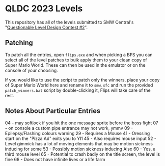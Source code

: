 # QLDC 2023 Levels

This repository has all of the levels submitted to SMW Central's "[Questionable Level Design Contest #2](https://smwc.me/t/123442)".

## Patching

To patch all the entries, open `flips.exe` and when picking a BPS you can select all of the level patches to bulk apply them to your clean copy of Super Mario World. These can then be used in the emulator or on the console of your choosing.

If you would like to use the script to patch only the winners, place your copy of Super Mario World here and rename it to `smw.sfc` and run the provided `patch_winners.bat` script by double-clicking it, Flips will take care of the rest.

## Notes About Particular Entries

04 - may softlock if you hit the one message sprite before the boss fight
07 - on console a custom pipe entrance may not work, ymmv
09 - Epilepsy/Flashing colours warning
29 - Requires a Mouse
41 - Oressing start on the "Pizza Ad" exits you to YI1
45 - Also requires mouse input
52 - Level gimmick has a lot of moving elements that may be motion sickness inducing for some
53 - Possibly motion sickness inducing Also
60 - Yes, a third mouse level
65 - Potential to crash badly on the title screen, the level is fine
68 - Does not have infinite lives or a life farm